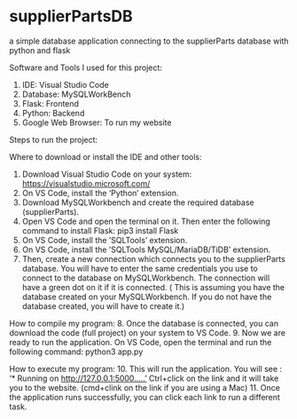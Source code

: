 # supplierPartsDB
a simple database application connecting to the supplierParts database with python and flask


Software and Tools I used for this project:
1. IDE: Visual Studio Code
2. Database: MySQLWorkBench
3. Flask: Frontend
4. Python: Backend
5. Google Web Browser: To run my website

Steps to run the project:

Where to download or install the IDE and other tools:
1. Download Visual Studio Code on your system:
     https://visualstudio.microsoft.com/
2. On VS Code, install the ‘Python’ extension.
3. Download MySQLWorkbench and create the required database (supplierParts).
4. Open VS Code and open the terminal on it. Then enter the following command to install Flask:
     pip3 install Flask
5. On VS Code, install the ’SQLTools’ extension. 
6. On VS Code, install the ’SQLTools MySQL/MariaDB/TiDB’ extension.
7. Then, create a new connection which connects you to the supplierParts database. You will have to enter the same credentials you use to connect to the database on MySQLWorkbench. The connection will have a green dot on it if it is connected. ( This is assuming you have the database created on your MySQLWorkbench. If you do not have the database created, you will have to create it.)

How to compile my program:
8. Once the database is connected, you can download the code (full project) on your system to VS Code.
9. Now we are ready to run the application. On VS Code, open the terminal and run the following command:
   python3 app.py

How to execute my program:
10. This will run the application. You will see : ‘* Running on http://127.0.0.1:5000…..’
    Ctrl+click on the link and it will take you to the website. (cmd+clink on the link if you are using a Mac)
11. Once the application runs successfully, you can click each link to run a different task. 


